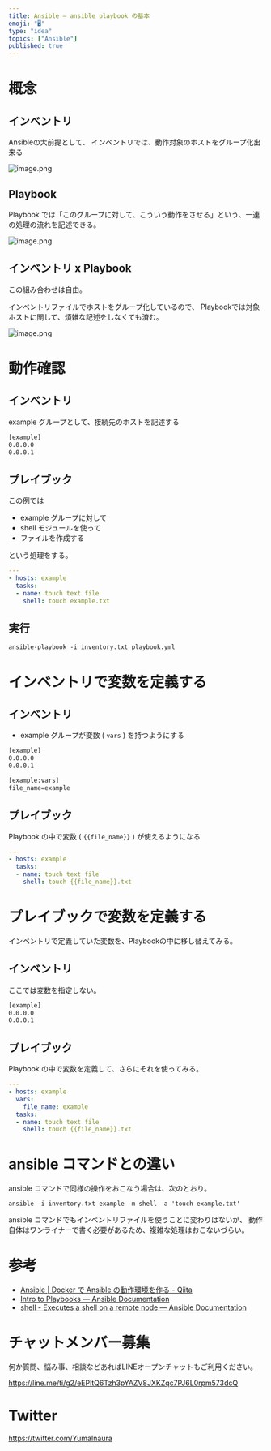 ```yaml
---
title: Ansible — ansible playbook の基本
emoji: "🖥"
type: "idea"
topics: ["Ansible"]
published: true
---
```


# 概念

## インベントリ

Ansibleの大前提として、
インベントリでは、動作対象のホストをグループ化出来る

![image.png](https://qiita-image-store.s3.amazonaws.com/0/89618/cb8411ef-422b-a217-55aa-4bc44d8741c4.png)

## Playbook

Playbook では「このグループに対して、こういう動作をさせる」という、一連の処理の流れを記述できる。

![image.png](https://qiita-image-store.s3.amazonaws.com/0/89618/f51235ad-e139-62ce-f938-b516a430645c.png)

## インベントリ x Playbook

この組み合わせは自由。

インベントリファイルでホストをグループ化しているので、
Playbookでは対象ホストに関して、煩雑な記述をしなくても済む。

![image.png](https://qiita-image-store.s3.amazonaws.com/0/89618/4d332fe8-5f9a-9d6d-094c-1143328f6be8.png)


# 動作確認

## インベントリ

example グループとして、接続先のホストを記述する

```:inventory.txt
[example]
0.0.0.0
0.0.0.1
```

## プレイブック

この例では

- example グループに対して 
- shell モジュールを使って
- ファイルを作成する

という処理をする。

```yaml:playbook.yml
---
- hosts: example
  tasks:
  - name: touch text file
    shell: touch example.txt
```

## 実行

```
ansible-playbook -i inventory.txt playbook.yml
```

# インベントリで変数を定義する

## インベントリ

- example グループが変数 ( `vars` ) を持つようにする

```:inventory.txt
[example]
0.0.0.0
0.0.0.1

[example:vars]
file_name=example
```

## プレイブック

Playbook の中で変数  ( `{{file_name}}` ) が使えるようになる

```yaml:playbook.yml
---
- hosts: example
  tasks:
  - name: touch text file
    shell: touch {{file_name}}.txt
```

# プレイブックで変数を定義する

インベントリで定義していた変数を、Playbookの中に移し替えてみる。

## インベントリ

ここでは変数を指定しない。

```:inventory.txt
[example]
0.0.0.0
0.0.0.1
```

## プレイブック

Playbook の中で変数を定義して、さらにそれを使ってみる。

```yaml:playbook.yml
---
- hosts: example
  vars:
    file_name: example
  tasks:
  - name: touch text file
    shell: touch {{file_name}}.txt
```

# ansible コマンドとの違い

ansible コマンドで同様の操作をおこなう場合は、次のとおり。

```
ansible -i inventory.txt example -m shell -a 'touch example.txt'
```

ansible コマンドでもインベントリファイルを使うことに変わりはないが、
動作自体はワンライナーで書く必要があるため、複雑な処理はおこないづらい。


# 参考

- [Ansible | Docker で Ansible の動作環境を作る - Qiita](https://qiita.com/YumaInaura/items/621640b853af71ecb21f)
- [Intro to Playbooks — Ansible Documentation](http://docs.ansible.com/ansible/latest/playbooks_intro.html#playbook-language-example)
- [shell - Executes a shell on a remote node — Ansible Documentation](http://docs.ansible.com/ansible/latest/shell_module.html)








<!-- Update From Qiita API -->

# チャットメンバー募集


何か質問、悩み事、相談などあればLINEオープンチャットもご利用ください。

https://line.me/ti/g2/eEPltQ6Tzh3pYAZV8JXKZqc7PJ6L0rpm573dcQ





# Twitter


https://twitter.com/YumaInaura


<!-- Update From Qiita API -->


